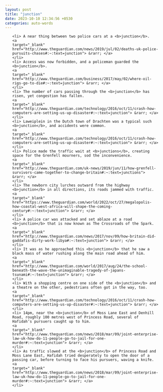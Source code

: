 ```yaml
---
layout: post
title: "junction"
date: 2023-10-10 12:34:56 +0530
categories: auto-words
---
```

<ol>

    <li> A near thing between two police cars at a <b>junction</b>.
    <a 
    target="_blank" 
    href="http://www.theguardian.com/news/2019/jul/02/deaths-uk-police-pursuits-chases#:~:text=junction"> &rarr; </a>
    </li>
    <li> Access was now forbidden, and a policeman guarded the <b>junction</b>.
    <a 
    target="_blank" 
    href="http://www.theguardian.com/business/2017/may/02/where-oil-rigs-go-to-die#:~:text=junction"> &rarr; </a>
    </li>
    <li> The number of cars passing through the <b>junction</b> has risen, yet congestion has fallen.
    <a 
    target="_blank" 
    href="http://www.theguardian.com/technology/2016/oct/11/crash-how-computers-are-setting-us-up-disaster#:~:text=junction"> &rarr; </a>
    </li>
    <li> Laweiplein in the Dutch town of Drachten was a typical such <b>junction</b>, and accidents were common.
    <a 
    target="_blank" 
    href="http://www.theguardian.com/technology/2016/oct/11/crash-how-computers-are-setting-us-up-disaster#:~:text=junction"> &rarr; </a>
    </li>
    <li> Police made the traffic wait at <b>junctions</b>, creating space for the Grenfell mourners, sod the inconvenience.
    <a 
    target="_blank" 
    href="http://www.theguardian.com/uk-news/2019/jun/11/how-grenfell-survivors-came-together-to-change-britain#:~:text=junctions"> &rarr; </a>
    </li>
    <li> The newborn city lurches outward from the highway <b>junction</b> in all directions, its roads jammed with traffic.
    <a 
    target="_blank" 
    href="https://www.theguardian.com/world/2022/oct/27/megalopolis-how-coastal-west-africa-will-shape-the-coming-century#:~:text=junction"> &rarr; </a>
    </li>
    <li> A police car was attacked and set ablaze at a road <b>junction</b> that is now known as The Crossroads of the Spark.
    <a 
    target="_blank" 
    href="http://www.theguardian.com/news/2017/nov/09/how-britain-did-gaddafis-dirty-work-libya#:~:text=junction"> &rarr; </a>
    </li>
    <li> It was as he approached this <b>junction</b> that he saw a black mass of water rushing along the main road ahead of him.
    <a 
    target="_blank" 
    href="http://www.theguardian.com/world/2017/aug/24/the-school-beneath-the-wave-the-unimaginable-tragedy-of-japans-tsunami#:~:text=junction"> &rarr; </a>
    </li>
    <li> With a shopping centre on one side of the <b>junction</b> and a theatre on the other, pedestrians often got in the way, too.
    <a 
    target="_blank" 
    href="http://www.theguardian.com/technology/2016/oct/11/crash-how-computers-are-setting-us-up-disaster#:~:text=junction"> &rarr; </a>
    </li>
    <li> 14pm, near the <b>junction</b> of Moss Lane East and Denhill Road, roughly 100 metres west of Princess Road, several of Hafidah’s pursuers caught up to him.
    <a 
    target="_blank" 
    href="http://www.theguardian.com/news/2018/mar/09/joint-enterprise-law-uk-how-do-11-people-go-to-jail-for-one-murder#:~:text=junction"> &rarr; </a>
    </li>
    <li> As traffic slowed at the <b>junction</b> of Princess Road and Moss Lane East, Hafidah tried desperately to open the door of a passing car, before turning to face his pursuers, waving a knife.
    <a 
    target="_blank" 
    href="http://www.theguardian.com/news/2018/mar/09/joint-enterprise-law-uk-how-do-11-people-go-to-jail-for-one-murder#:~:text=junction"> &rarr; </a>
    </li>
